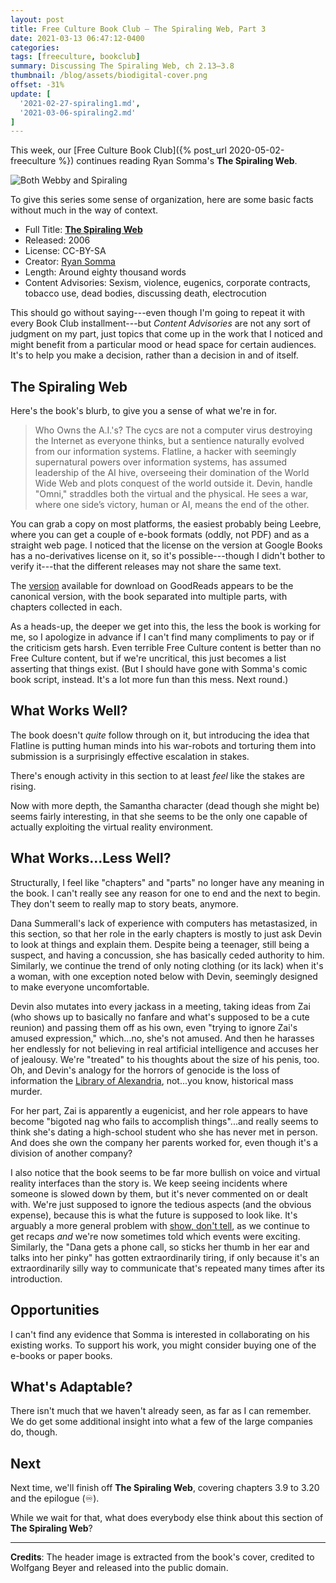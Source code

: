 ```yaml
---
layout: post
title: Free Culture Book Club — The Spiraling Web, Part 3
date: 2021-03-13 06:47:12-0400
categories:
tags: [freeculture, bookclub]
summary: Discussing The Spiraling Web, ch 2.13–3.8
thumbnail: /blog/assets/biodigital-cover.png
offset: -31%
update: [
  '2021-02-27-spiraling1.md',
  '2021-03-06-spiraling2.md'
]
---
```


This week, our [Free Culture Book Club]({% post_url 2020-05-02-freeculture %}) continues reading Ryan Somma's **The Spiraling Web**.

![Both Webby and Spiraling](/blog/assets/ACfU3U18DzuB7v6SxdKOV6ajrMXysTqAmA.png "Both Webby and Spiraling")

To give this series some sense of organization, here are some basic facts without much in the way of context.

 * Full Title:  [**The Spiraling Web**](http://leebre.org/book/the-spiraling-web/index.html)
 * Released:  2006
 * License:  CC-BY-SA
 * Creator:  [Ryan Somma](https://ryansomma.com/)
 * Length:  Around eighty thousand words
 * Content Advisories:  Sexism, violence, eugenics, corporate contracts, tobacco use, dead bodies, discussing death, electrocution

This should go without saying---even though I'm going to repeat it with every Book Club installment---but *Content Advisories* are not any sort of judgment on my part, just topics that come up in the work that I noticed and might benefit from a particular mood or head space for certain audiences.  It's to help you make a decision, rather than a decision in and of itself.

## The Spiraling Web

Here's the book's blurb, to give you a sense of what we're in for.

 > Who Owns the A.I.'s? The cycs are not a computer virus destroying the Internet as everyone thinks, but a sentience naturally evolved from our information systems. Flatline, a hacker with seemingly supernatural powers over information systems, has assumed leadership of the AI hive, overseeing their domination of the World Wide Web and plots conquest of the world outside it. Devin, handle "Omni," straddles both the virtual and the physical. He sees a war, where one side’s victory, human or AI, means the end of the other.

You can grab a copy on most platforms, the easiest probably being Leebre, where you can get a couple of e-book formats (oddly, not PDF) and as a straight web page.  I noticed that the license on the version at Google Books has a no-derivatives license on it, so it's possible---though I didn't bother to verify it---that the different releases may not share the same text.

The [version](https://www.goodreads.com/book/show/9351820-the-spiraling-web) available for download on GoodReads appears to be the canonical version, with the book separated into multiple parts, with chapters collected in each.

As a heads-up, the deeper we get into this, the less the book is working for me, so I apologize in advance if I can't find many compliments to pay or if the criticism gets harsh.  Even terrible Free Culture content is better than no Free Culture content, but if we're uncritical, this just becomes a list asserting that things exist.  (But I should have gone with Somma's comic book script, instead.  It's a lot more fun than this mess.  Next round.)

## What Works Well?

The book doesn't *quite* follow through on it, but introducing the idea that Flatline is putting human minds into his war-robots and torturing them into submission is a surprisingly effective escalation in stakes.

There's enough activity in this section to at least *feel* like the stakes are rising.

Now with more depth, the Samantha character (dead though she might be) seems fairly interesting, in that she seems to be the only one capable of actually exploiting the virtual reality environment.

## What Works...Less Well?

Structurally, I feel like "chapters" and "parts" no longer have any meaning in the book.  I can't really see any reason for one to end and the next to begin.  They don't seem to really map to story beats, anymore.

Dana Summerall's lack of experience with computers has metastasized, in this section, so that her role in the early chapters is mostly to just ask Devin to look at things and explain them.  Despite being a teenager, still being a suspect, and having a concussion, she has basically ceded authority to him.  Similarly, we continue the trend of only noting clothing (or its lack) when it's a woman, with one exception noted below with Devin, seemingly designed to make everyone uncomfortable.

Devin also mutates into every jackass in a meeting, taking ideas from Zai (who shows up to basically no fanfare and what's supposed to be a cute reunion) and passing them off as his own, even "trying to ignore Zai's amused expression," which...no, she's not amused.  And then he harasses her endlessly for not believing in real artificial intelligence and accuses her of jealousy.  We're "treated" to his thoughts about the size of his penis, too.  Oh, and Devin's analogy for the horrors of genocide is the loss of information the [Library of Alexandria](https://en.wikipedia.org/wiki/Library_of_Alexandria), not...you know, historical mass murder.

For her part, Zai is apparently a eugenicist, and her role appears to have become "bigoted nag who fails to accomplish things"...and really seems to think she's dating a high-school student who she has never met in person.  And does she own the company her parents worked for, even though it's a division of another company?

I also notice that the book seems to be far more bullish on voice and virtual reality interfaces than the story is.  We keep seeing incidents where someone is slowed down by them, but it's never commented on or dealt with.  We're just supposed to ignore the tedious aspects (and the obvious expense), because this is what the future is supposed to look like.  It's arguably a more general problem with [show, don't tell](https://en.wikipedia.org/wiki/Show%2C_don%27t_tell), as we continue to get recaps *and* we're now sometimes told which events were exciting.  Similarly, the "Dana gets a phone call, so sticks her thumb in her ear and talks into her pinky" has gotten extraordinarily tiring, if only because it's an extraordinarily silly way to communicate that's repeated many times after its introduction.

## Opportunities

I can't find any evidence that Somma is interested in collaborating on his existing works.  To support his work, you might consider buying one of the e-books or paper books.

## What's Adaptable?

There isn't much that we haven't already seen, as far as I can remember.  We do get some additional insight into what a few of the large companies do, though.

## Next

Next time, we'll finish off **The Spiraling Web**, covering chapters 3.9 to 3.20 and the epilogue (♾).

While we wait for that, what does everybody else think about this section of **The Spiraling Web**?

* * *

**Credits**:  The header image is extracted from the book's cover, credited to Wolfgang Beyer and released into the public domain.
